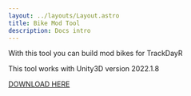 ```yaml
---
layout: ../layouts/Layout.astro
title: Bike Mod Tool
description: Docs intro
---
```


With this tool you can build mod bikes for TrackDayR

This tool works with Unity3D version 2022.1.8

[DOWNLOAD HERE](https://drive.google.com/file/d/1jc23TEwbKqFbUyLCBvdARKPToUxSTJ-W/view?usp=sharing "Bike Mod Tool 2022")